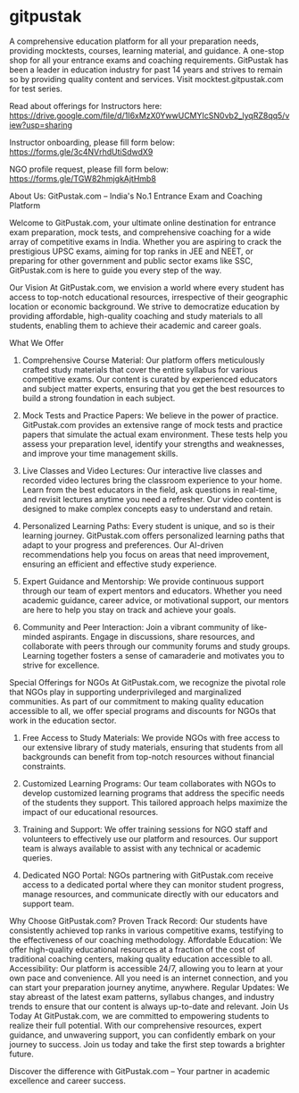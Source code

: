 # gitpustak
A comprehensive education platform for all your preparation needs, providing mocktests, courses, learning material, and guidance.  A one-stop shop for all your entrance exams and coaching requirements.  GitPustak has been a leader in education industry for past 14 years and strives to remain so by providing quality content and services. Visit mocktest.gitpustak.com for test series.

Read about offerings for Instructors here: https://drive.google.com/file/d/1I6xMzX0YwwUCMYIcSN0vb2_lyqRZ8qq5/view?usp=sharing

Instructor onboarding, please fill form below: https://forms.gle/3c4NVrhdUtiSdwdX9

NGO profile request, please fill form below: https://forms.gle/TGW82hmjgkAjtHmb8

About Us: GitPustak.com – India's No.1 Entrance Exam and Coaching Platform

Welcome to GitPustak.com, your ultimate online destination for entrance exam preparation, mock tests, and comprehensive coaching for a wide array of competitive exams in India. Whether you are aspiring to crack the prestigious UPSC exams, aiming for top ranks in JEE and NEET, or preparing for other government and public sector exams like SSC, GitPustak.com is here to guide you every step of the way.

Our Vision
At GitPustak.com, we envision a world where every student has access to top-notch educational resources, irrespective of their geographic location or economic background. We strive to democratize education by providing affordable, high-quality coaching and study materials to all students, enabling them to achieve their academic and career goals.

What We Offer
1. Comprehensive Course Material: Our platform offers meticulously crafted study materials that cover the entire syllabus for various competitive exams. Our content is curated by experienced educators and subject matter experts, ensuring that you get the best resources to build a strong foundation in each subject.

2. Mock Tests and Practice Papers: We believe in the power of practice. GitPustak.com provides an extensive range of mock tests and practice papers that simulate the actual exam environment. These tests help you assess your preparation level, identify your strengths and weaknesses, and improve your time management skills.

3. Live Classes and Video Lectures: Our interactive live classes and recorded video lectures bring the classroom experience to your home. Learn from the best educators in the field, ask questions in real-time, and revisit lectures anytime you need a refresher. Our video content is designed to make complex concepts easy to understand and retain.

4. Personalized Learning Paths: Every student is unique, and so is their learning journey. GitPustak.com offers personalized learning paths that adapt to your progress and preferences. Our AI-driven recommendations help you focus on areas that need improvement, ensuring an efficient and effective study experience.

5. Expert Guidance and Mentorship: We provide continuous support through our team of expert mentors and educators. Whether you need academic guidance, career advice, or motivational support, our mentors are here to help you stay on track and achieve your goals.

6. Community and Peer Interaction: Join a vibrant community of like-minded aspirants. Engage in discussions, share resources, and collaborate with peers through our community forums and study groups. Learning together fosters a sense of camaraderie and motivates you to strive for excellence.

Special Offerings for NGOs
At GitPustak.com, we recognize the pivotal role that NGOs play in supporting underprivileged and marginalized communities. As part of our commitment to making quality education accessible to all, we offer special programs and discounts for NGOs that work in the education sector.

1. Free Access to Study Materials: We provide NGOs with free access to our extensive library of study materials, ensuring that students from all backgrounds can benefit from top-notch resources without financial constraints.

2. Customized Learning Programs: Our team collaborates with NGOs to develop customized learning programs that address the specific needs of the students they support. This tailored approach helps maximize the impact of our educational resources.

3. Training and Support: We offer training sessions for NGO staff and volunteers to effectively use our platform and resources. Our support team is always available to assist with any technical or academic queries.

4. Dedicated NGO Portal: NGOs partnering with GitPustak.com receive access to a dedicated portal where they can monitor student progress, manage resources, and communicate directly with our educators and support team.

Why Choose GitPustak.com?
Proven Track Record: Our students have consistently achieved top ranks in various competitive exams, testifying to the effectiveness of our coaching methodology.
Affordable Education: We offer high-quality educational resources at a fraction of the cost of traditional coaching centers, making quality education accessible to all.
Accessibility: Our platform is accessible 24/7, allowing you to learn at your own pace and convenience. All you need is an internet connection, and you can start your preparation journey anytime, anywhere.
Regular Updates: We stay abreast of the latest exam patterns, syllabus changes, and industry trends to ensure that our content is always up-to-date and relevant.
Join Us Today
At GitPustak.com, we are committed to empowering students to realize their full potential. With our comprehensive resources, expert guidance, and unwavering support, you can confidently embark on your journey to success. Join us today and take the first step towards a brighter future.

Discover the difference with GitPustak.com – Your partner in academic excellence and career success.
